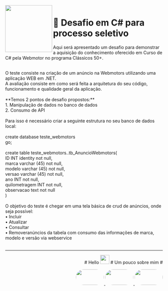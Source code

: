 <img src="https://user-images.githubusercontent.com/63436406/159382782-0e0a5aab-a2b4-4c90-8068-10071f3850ae.png" align="left" height="150px" width="150px">
<h1>  🎲 Desafio em C# para processo seletivo </h1>
<p> Aqui será apresentado um desafio para demonstrar a aquisição do conhecimento oferecido em Curso de C# pela Webmotor no programa Clássicos 50+.</p>
<br />
O teste consiste na criação de um anúncio na Webmotors utilizando uma aplicação WEB em .NET.<br />
A avaliação consiste em como será feita a arquitetura do seu código, funcionamento e qualidade geral da aplicação.<br />

<br />
**Temos 2 pontos de desafio propostos:**<br />
    1. Manipulação de dados no banco de dados<br />
    2. Consumo de API<br />
<br />
Para isso é necessário criar a seguinte estrutura no seu banco de dados local:<br />
<br />
create database teste_webmotors<br />
go;<br />
<br />
create table teste_webmotors..tb_AnuncioWebmotors(<br />
    ID INT identity not null, <br />
    marca varchar (45) not null, <br />
    modelo varchar (45) not null, <br />
    versao varchar (45) not null, <br />
    ano INT not null,<br />
    quilometragem INT not null, <br />
    observacao text not null<br />
)<br />
<br />
O objetivo do teste é chegar em uma tela básica de crud de anúncios, onde seja possível:<br />
    • Incluir<br />
    • Atualizar<br />
    • Consultar<br />
    • Removeranúncios da tabela com consumo das informações de marca, modelo e versão via webservice<br />
<br />

---

<p align="right">
# Hello <img src="https://acegif.com/wp-content/gifs/ola-47.gif" width="29px">
# Um pouco sobre mim #
</p>    
<p align="right">
    <a href="https://web.dio.me/users/leo_albergaria?tab=achievements">
        <img style="border-radius: 50px; height: 50px; width: 90px"
             src="https://user-images.githubusercontent.com/63436406/155859846-da9d78e9-c7c4-47ca-a95c-43fed103bd46.png"/>
    <a href="https://www.linkedin.com/in/adm-leo-albergaria/">
        <img style="border-radius: 50px; height: 50px; width: 90px"
             src="https://user-images.githubusercontent.com/63436406/155859988-26ceade2-4e04-473a-8a26-796b145a4224.png" />
    <a href="https://github.com/leo-albergaria">
        <img style="border-radius: 50px; height: 50px; width: 90px"
             src="https://user-images.githubusercontent.com/63436406/155860021-d9d51434-9fe1-4233-a70a-6b69d5f85792.png" /></a>
</p>
